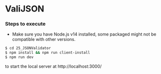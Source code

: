 # ValiJSON

### Steps to execute

- Make sure you have Node.js v14 installed, some packaged might not be compatible with other versions.

```sh
$ cd 25_JSONValidator
$ npm install && npm run client-install
$ npm run dev
```

to start the local server at http://localhost:3000/
